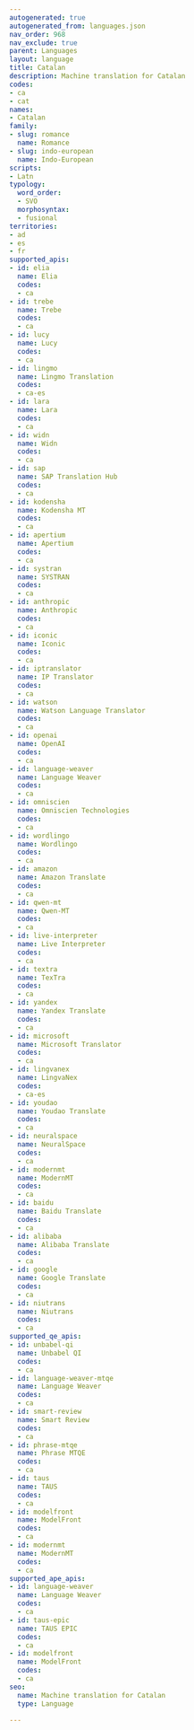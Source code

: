 ```yaml
---
autogenerated: true
autogenerated_from: languages.json
nav_order: 968
nav_exclude: true
parent: Languages
layout: language
title: Catalan
description: Machine translation for Catalan
codes:
- ca
- cat
names:
- Catalan
family:
- slug: romance
  name: Romance
- slug: indo-european
  name: Indo-European
scripts:
- Latn
typology:
  word_order:
  - SVO
  morphosyntax:
  - fusional
territories:
- ad
- es
- fr
supported_apis:
- id: elia
  name: Elia
  codes:
  - ca
- id: trebe
  name: Trebe
  codes:
  - ca
- id: lucy
  name: Lucy
  codes:
  - ca
- id: lingmo
  name: Lingmo Translation
  codes:
  - ca-es
- id: lara
  name: Lara
  codes:
  - ca
- id: widn
  name: Widn
  codes:
  - ca
- id: sap
  name: SAP Translation Hub
  codes:
  - ca
- id: kodensha
  name: Kodensha MT
  codes:
  - ca
- id: apertium
  name: Apertium
  codes:
  - ca
- id: systran
  name: SYSTRAN
  codes:
  - ca
- id: anthropic
  name: Anthropic
  codes:
  - ca
- id: iconic
  name: Iconic
  codes:
  - ca
- id: iptranslator
  name: IP Translator
  codes:
  - ca
- id: watson
  name: Watson Language Translator
  codes:
  - ca
- id: openai
  name: OpenAI
  codes:
  - ca
- id: language-weaver
  name: Language Weaver
  codes:
  - ca
- id: omniscien
  name: Omniscien Technologies
  codes:
  - ca
- id: wordlingo
  name: Wordlingo
  codes:
  - ca
- id: amazon
  name: Amazon Translate
  codes:
  - ca
- id: qwen-mt
  name: Qwen-MT
  codes:
  - ca
- id: live-interpreter
  name: Live Interpreter
  codes:
  - ca
- id: textra
  name: TexTra
  codes:
  - ca
- id: yandex
  name: Yandex Translate
  codes:
  - ca
- id: microsoft
  name: Microsoft Translator
  codes:
  - ca
- id: lingvanex
  name: LingvaNex
  codes:
  - ca-es
- id: youdao
  name: Youdao Translate
  codes:
  - ca
- id: neuralspace
  name: NeuralSpace
  codes:
  - ca
- id: modernmt
  name: ModernMT
  codes:
  - ca
- id: baidu
  name: Baidu Translate
  codes:
  - ca
- id: alibaba
  name: Alibaba Translate
  codes:
  - ca
- id: google
  name: Google Translate
  codes:
  - ca
- id: niutrans
  name: Niutrans
  codes:
  - ca
supported_qe_apis:
- id: unbabel-qi
  name: Unbabel QI
  codes:
  - ca
- id: language-weaver-mtqe
  name: Language Weaver
  codes:
  - ca
- id: smart-review
  name: Smart Review
  codes:
  - ca
- id: phrase-mtqe
  name: Phrase MTQE
  codes:
  - ca
- id: taus
  name: TAUS
  codes:
  - ca
- id: modelfront
  name: ModelFront
  codes:
  - ca
- id: modernmt
  name: ModernMT
  codes:
  - ca
supported_ape_apis:
- id: language-weaver
  name: Language Weaver
  codes:
  - ca
- id: taus-epic
  name: TAUS EPIC
  codes:
  - ca
- id: modelfront
  name: ModelFront
  codes:
  - ca
seo:
  name: Machine translation for Catalan
  type: Language

---
```


